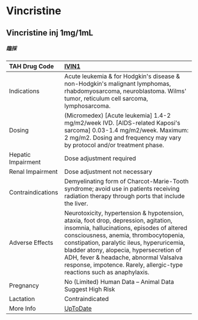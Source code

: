 # Vincristine

## Vincristine inj 1mg/1mL

##### 臨採

| TAH Drug Code      | [IVIN1](https://www.tahsda.org.tw/drugs/hissearch.php?drug_code=IVIN1)                                                                                                                                                                                                                                                                                                                  |
|:-------------------|:----------------------------------------------------------------------------------------------------------------------------------------------------------------------------------------------------------------------------------------------------------------------------------------------------------------------------------------------------------------------------------------|
| Indications        | Acute leukemia & for Hodgkin's disease & non-Hodgkin's malignant lymphomas, rhabdomyosarcoma, neuroblastoma. Wilms' tumor, reticulum cell sarcoma, lymphosarcoma.                                                                                                                                                                                                                       |
| Dosing             | (Micromedex) [Acute leukemia] 1.4-2 mg/m2/week IVD. [AIDS-related Kaposi's sarcoma] 0.03-1.4 mg/m2/week. Maximum: 2 mg/m2. Dosing and frequency may vary by protocol and/or treatment phase.                                                                                                                                                                                            |
| Hepatic Impairment | Dose adjustment required                                                                                                                                                                                                                                                                                                                                                                |
| Renal Impairment   | Dose adjustment not necessary                                                                                                                                                                                                                                                                                                                                                           |
| Contraindications  | Demyelinating form of Charcot-Marie-Tooth syndrome; avoid use in patients receiving radiation therapy through ports that include the liver.                                                                                                                                                                                                                                             |
| Adverse Effects    | Neurotoxicity, hypertension & hypotension, ataxia, foot drop, depression, agitation, insomnia, hallucinations, episodes of altered consciousness, anemia, thrombocytopenia, constipation, paralytic ileus, hyperuricemia, bladder atony, alopecia, hypersecretion of ADH, fever & headache, abnormal Valsalva response, impotence. Rarely, allergic-type reactions such as anaphylaxis. |
| Pregnancy          | No (Limited) Human Data – Animal Data Suggest High Risk                                                                                                                                                                                                                                                                                                                                 |
| Lactation          | Contraindicated                                                                                                                                                                                                                                                                                                                                                                         |
| More Info          | [UpToDate](https://www.uptodate.com/contents/vincristine-drug-information)                                                                                                                                                                                                                                                                                                              |

